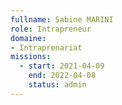 ```yaml
---
fullname: Sabine MARINI
role: Intrapreneur
domaine: 
- Intraprenariat
missions:
  - start: 2021-04-09
    end: 2022-04-08
    status: admin
---
```


